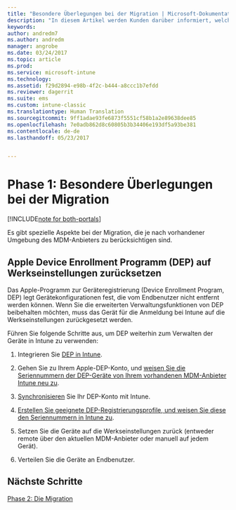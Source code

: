 ```yaml
---
title: "Besondere Überlegungen bei der Migration | Microsoft-Dokumentation"
description: "In diesem Artikel werden Kunden darüber informiert, welche Aspekte sie vor dem Beginn einer Migration berücksichtigen sollten."
keywords: 
author: andredm7
ms.author: andredm
manager: angrobe
ms.date: 03/24/2017
ms.topic: article
ms.prod: 
ms.service: microsoft-intune
ms.technology: 
ms.assetid: f29d2894-e98b-4f2c-b444-a8ccc1b7efdd
ms.reviewer: dagerrit
ms.suite: ems
ms.custom: intune-classic
ms.translationtype: Human Translation
ms.sourcegitcommit: 9ff1adae93fe6873f5551cf58b1a2e89638dee85
ms.openlocfilehash: 7e0adb862d8c60805b3b34406e193df5a93be381
ms.contentlocale: de-de
ms.lasthandoff: 05/23/2017


---
```


# <a name="phase-1-special-migration-considerations"></a>Phase 1: Besondere Überlegungen bei der Migration

[!INCLUDE[note for both-portals](../includes/note-for-both-portals.md)]

Es gibt spezielle Aspekte bei der Migration, die je nach vorhandener Umgebung des MDM-Anbieters zu berücksichtigen sind.

## <a name="factory-reset-for-apples-device-enrollment-program-dep"></a>Apple Device Enrollment Programm (DEP) auf Werkseinstellungen zurücksetzen

Das Apple-Programm zur Geräteregistrierung (Device Enrollment Program, DEP) legt Gerätekonfigurationen fest, die vom Endbenutzer nicht entfernt werden können. Wenn Sie die erweiterten Verwaltungsfunktionen von DEP beibehalten möchten, muss das Gerät für die Anmeldung bei Intune auf die Werkseinstellungen zurückgesetzt werden.

Führen Sie folgende Schritte aus, um DEP weiterhin zum Verwalten der Geräte in Intune zu verwenden:

1.  Integrieren Sie [DEP in Intune](/intune-classic/deploy-use/ios-device-enrollment-program-in-microsoft-intune).

2.  Gehen Sie zu Ihrem Apple-DEP-Konto, und [weisen Sie die Seriennummern der DEP-Geräte von Ihrem vorhandenen MDM-Anbieter Intune neu zu](https://help.apple.com/deployment/business/#/tesf9562af26).

3.  [Synchronisieren](/intune-classic/deploy-use/ios-device-enrollment-program-in-microsoft-intune) Sie Ihr DEP-Konto mit Intune.

4.  [Erstellen Sie geeignete DEP-Registrierungsprofile, und weisen Sie diese den Seriennummern in Intune zu](/intune-classic/deploy-use/ios-device-enrollment-program-in-microsoft-intune).

5.  Setzen Sie die Geräte auf die Werkseinstellungen zurück (entweder remote über den aktuellen MDM-Anbieter oder manuell auf jedem Gerät).

6.  Verteilen Sie die Geräte an Endbenutzer.

## <a name="next-steps"></a>Nächste Schritte 

[Phase 2: Die Migration](/intune-classic/plan-design/migration-phase2-migration-campaign)

